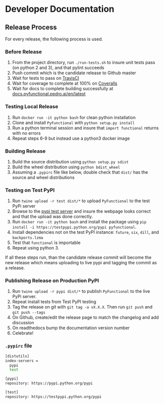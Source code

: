 # Developer Documentation

## Release Process
For every release, the following process is used.

### Before Release
1. From the project directory, run `./run-tests.sh` to insure unit tests pass (on python 2 and 3),
and that pylint succeeds
2. Push commit which is the candidate release to Github master
3. Wait for tests to pass on [TravisCI](https://travis-ci.org/EntilZha/PyFunctional)
4. Wait for coverage to complete at 100% on [Coveralls](https://coveralls.io/github/EntilZha/PyFunctional)
5. Wait for docs to complete building successfully at [docs.pyfunctional.pedro.ai/en/latest](http://docs.pyfunctional.pedro.ai/en/latest/)

### Testing Local Release
1. Run `docker run -it python bash` for clean python installation
2. Clone and install `PyFunctional` with `python setup.py install`
3. Run a python terminal session and insure that `import functional` returns with no errors
4. Repeat steps 6-9 but instead use a python3 docker image

### Building Release
1. Build the source distribution using `python setup.py sdist`
2. Build the wheel distribution using `python bdist_wheel`
3. Assuming a `.pypirc` file like below, double check that `dist/` has the source and wheel
distributions

### Testing on Test PyPI
1. Run `twine upload -r test dist/*` to upload `PyFunctional` to the test PyPi server
2. Browse to the [pypi test server](testpypi.python.org) and insure the webpage looks correct and
that the upload was done correctly.
3. Run `docker run -it python bash` and install the package using `pip install -i https://testpypi.python.org/pypi pyfunctional`.
4. Install dependencies not on the test PyPI instance: `future`, `six`, `dill`, and `backports.lzma`
5. Test that `functional` is importable
6. Repeat using python 3.

If all these steps run, than the candidate release commit will become the new release which
means uploading to live pypi and tagging the commit as a release.

### Publishing Release on Production PyPI
1. Run `twine upload -r pypi dist/*` to publish `PyFunctional` to the live PyPi server.
2. Repeat install tests from Test PyPI testing
3. Tag the release on git with `git tag -a vX.X.X`. Then run `git push` and `git push --tags`
4. On Github, create/edit the release page to match the changelog and add discussion
5. On readthedocs bump the documentation version number
6. Celebrate!


### `.pypirc` file
```bash
[distutils]
index-servers =
  pypi
  test

[pypi]
repository: https://pypi.python.org/pypi

[test]
repository: https://testpypi.python.org/pypi
```
